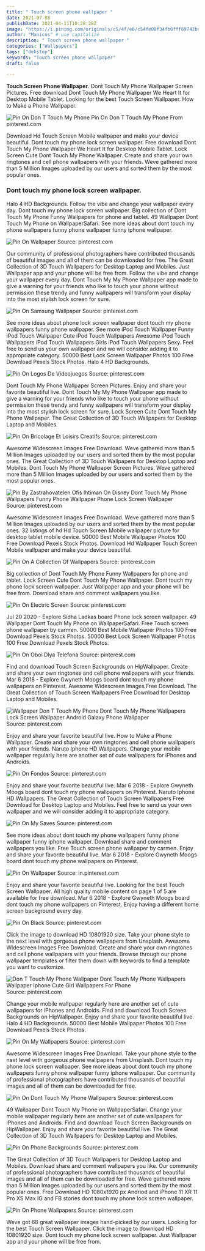```yaml
---
title: " Touch screen phone wallpaper "
date: 2021-07-08
publishDate: 2021-04-11T10:28:28Z
image: "https://i.pinimg.com/originals/c5/4f/e0/c54fe08f34fb0fff69742bd05c6f0999.jpg"
author: "Manicus" # use capitalize
description: " Touch screen phone wallpaper "
categories: ["Wallpapers"]
tags: ["dekstop"]
keywords: "Touch screen phone wallpaper"
draft: false

---
```



**Touch Screen Phone Wallpaper**. Dont Touch My Phone Wallpaper Screen Pictures. Free download Dont Touch My Phone Wallpaper We Heart It for Desktop Mobile Tablet. Looking for the best Touch Screen Wallpaper. How to Make a Phone Wallpaper.

![Pin On Don T Touch My Phone](https://i.pinimg.com/originals/e0/7f/65/e07f652871c931f58769e94fa6d16da4.jpg "Pin On Don T Touch My Phone")
Pin On Don T Touch My Phone From pinterest.com


Download Hd Touch Screen Mobile wallpaper and make your device beautiful. Dont touch my phone lock screen wallpaper. Free download Dont Touch My Phone Wallpaper We Heart It for Desktop Mobile Tablet. Lock Screen Cute Dont Touch My Phone Wallpaper. Create and share your own ringtones and cell phone wallpapers with your friends. Weve gathered more than 5 Million Images uploaded by our users and sorted them by the most popular ones.

### Dont touch my phone lock screen wallpaper.

Halo 4 HD Backgrounds. Follow the vibe and change your wallpaper every day. Dont touch my phone lock screen wallpaper. Big collection of Dont Touch My Phone Funny Wallpapers for phone and tablet. 49 Wallpaper Dont Touch My Phone on WallpaperSafari. See more ideas about dont touch my phone wallpapers funny phone wallpaper funny iphone wallpaper.


![Pin On Wallpaper](https://i.pinimg.com/736x/43/76/dc/4376dc1e98b5dc87eb168e6111ad76cc.jpg "Pin On Wallpaper")
Source: pinterest.com

Our community of professional photographers have contributed thousands of beautiful images and all of them can be downloaded for free. The Great Collection of 3D Touch Wallpapers for Desktop Laptop and Mobiles. Just Wallpaper app and your phone will be free from. Follow the vibe and change your wallpaper every day. Dont Touch My My Phone Wallpaper app made to give a warning for your friends who like to touch your phone without permission these trendy and funny wallpapers will transform your display into the most stylish lock screen for sure.

![Pin On Samsung Wallpaper](https://i.pinimg.com/736x/af/da/72/afda72d8bc2896f651d029b4d2b7df63.jpg "Pin On Samsung Wallpaper")
Source: pinterest.com

See more ideas about phone lock screen wallpaper dont touch my phone wallpapers funny phone wallpaper. See more iPod Touch Wallpaper Funny iPod Touch Wallpaper Cute iPod Touch Wallpapers Awesome iPod Touch Wallpapers iPod Touch Wallpapers Girls iPod Touch Wallpapers Sexy. Feel free to send us your own wallpaper and we will consider adding it to appropriate category. 50000 Best Lock Screen Wallpaper Photos 100 Free Download Pexels Stock Photos. Halo 4 HD Backgrounds.

![Pin On Logos De Videojuegos](https://i.pinimg.com/564x/08/ac/98/08ac9857a0df960b525cb89cc475f705.jpg "Pin On Logos De Videojuegos")
Source: pinterest.com

Dont Touch My Phone Wallpaper Screen Pictures. Enjoy and share your favorite beautiful live. Dont Touch My My Phone Wallpaper app made to give a warning for your friends who like to touch your phone without permission these trendy and funny wallpapers will transform your display into the most stylish lock screen for sure. Lock Screen Cute Dont Touch My Phone Wallpaper. The Great Collection of 3D Touch Wallpapers for Desktop Laptop and Mobiles.

![Pin On Bricolage Et Loisirs Creatifs](https://i.pinimg.com/564x/15/b9/2f/15b92fb7916f67445ea72bc03c9ecf55.jpg "Pin On Bricolage Et Loisirs Creatifs")
Source: pinterest.com

Awesome Widescreen Images Free Download. Weve gathered more than 5 Million Images uploaded by our users and sorted them by the most popular ones. The Great Collection of 3D Touch Wallpapers for Desktop Laptop and Mobiles. Dont Touch My Phone Wallpaper Screen Pictures. Weve gathered more than 5 Million Images uploaded by our users and sorted them by the most popular ones.

![Pin By Zastrahovatelen Ofis Ihtiman On Disney Dont Touch My Phone Wallpapers Funny Phone Wallpaper Phone Lock Screen Wallpaper](https://i.pinimg.com/564x/8d/58/2d/8d582d42404195b83e19a6051f9da940.jpg "Pin By Zastrahovatelen Ofis Ihtiman On Disney Dont Touch My Phone Wallpapers Funny Phone Wallpaper Phone Lock Screen Wallpaper")
Source: pinterest.com

Awesome Widescreen Images Free Download. Weve gathered more than 5 Million Images uploaded by our users and sorted them by the most popular ones. 32 listings of hd Hd Touch Screen Mobile wallpaper picture for desktop tablet mobile device. 50000 Best Mobile Wallpaper Photos 100 Free Download Pexels Stock Photos. Download Hd Wallpaper Touch Screen Mobile wallpaper and make your device beautiful.

![Pin On A Collection Of Wallpapers](https://i.pinimg.com/736x/28/68/40/286840d05fba5680209376c839334a96.jpg "Pin On A Collection Of Wallpapers")
Source: pinterest.com

Big collection of Dont Touch My Phone Funny Wallpapers for phone and tablet. Lock Screen Cute Dont Touch My Phone Wallpaper. Dont touch my phone lock screen wallpaper. Just Wallpaper app and your phone will be free from. Download share and comment wallpapers you like.

![Pin On Electric Screen](https://i.pinimg.com/originals/f2/fb/c3/f2fbc3b38bb3fab7c955d043cb0fa456.png "Pin On Electric Screen")
Source: pinterest.com

Jul 20 2020 - Explore Sidha Ladkas board Phone lock screen wallpaper. 49 Wallpaper Dont Touch My Phone on WallpaperSafari. Free Touch screen phone wallpaper by carmen. 50000 Best Mobile Wallpaper Photos 100 Free Download Pexels Stock Photos. 50000 Best Lock Screen Wallpaper Photos 100 Free Download Pexels Stock Photos.

![Pin On Oboi Dlya Telefona](https://i.pinimg.com/474x/18/ff/d3/18ffd3e8ef0ac3c791081f2aa7ecf7d9.jpg "Pin On Oboi Dlya Telefona")
Source: pinterest.com

Find and download Touch Screen Backgrounds on HipWallpaper. Create and share your own ringtones and cell phone wallpapers with your friends. Mar 6 2018 - Explore Gwyneth Moogs board dont touch my phone wallpapers on Pinterest. Awesome Widescreen Images Free Download. The Great Collection of Touch Screen Wallpapers Free Download for Desktop Laptop and Mobiles.

![Wallpaper Don T Touch My Phone Dont Touch My Phone Wallpapers Lock Screen Wallpaper Android Galaxy Phone Wallpaper](https://i.pinimg.com/originals/3c/29/30/3c293047a9f89ad212d8a08fd3bd5776.png "Wallpaper Don T Touch My Phone Dont Touch My Phone Wallpapers Lock Screen Wallpaper Android Galaxy Phone Wallpaper")
Source: pinterest.com

Enjoy and share your favorite beautiful live. How to Make a Phone Wallpaper. Create and share your own ringtones and cell phone wallpapers with your friends. Naruto Iphone HD Wallpapers. Change your mobile wallpaper regularly here are another set of cute wallpapers for iPhones and Androids.

![Pin On Fondos](https://i.pinimg.com/originals/69/e8/be/69e8be24cfc3c61fe292750129489f46.png "Pin On Fondos")
Source: pinterest.com

Enjoy and share your favorite beautiful live. Mar 6 2018 - Explore Gwyneth Moogs board dont touch my phone wallpapers on Pinterest. Naruto Iphone HD Wallpapers. The Great Collection of Touch Screen Wallpapers Free Download for Desktop Laptop and Mobiles. Feel free to send us your own wallpaper and we will consider adding it to appropriate category.

![Pin On My Saves](https://i.pinimg.com/originals/bf/d2/58/bfd2581be2fbe0546433495b79ae2d15.jpg "Pin On My Saves")
Source: pinterest.com

See more ideas about dont touch my phone wallpapers funny phone wallpaper funny iphone wallpaper. Download share and comment wallpapers you like. Free Touch screen phone wallpaper by carmen. Enjoy and share your favorite beautiful live. Mar 6 2018 - Explore Gwyneth Moogs board dont touch my phone wallpapers on Pinterest.

![Pin On Wallpaper](https://i.pinimg.com/736x/b2/60/07/b260078e473833f54537b3c810b03a51.jpg "Pin On Wallpaper")
Source: in.pinterest.com

Enjoy and share your favorite beautiful live. Looking for the best Touch Screen Wallpaper. All high quality mobile content on page 1 of 5 are available for free download. Mar 6 2018 - Explore Gwyneth Moogs board dont touch my phone wallpapers on Pinterest. Enjoy having a different home screen background every day.

![Pin On Black](https://i.pinimg.com/originals/d9/6f/ab/d96fabc58febdcac08e85a8851a872b1.jpg "Pin On Black")
Source: pinterest.com

Click the image to download HD 10801920 size. Take your phone style to the next level with gorgeous phone wallpapers from Unsplash. Awesome Widescreen Images Free Download. Create and share your own ringtones and cell phone wallpapers with your friends. Browse through our phone wallpaper templates or filter them down with keywords to find a template you want to customize.

![Don T Touch My Phone Wallpaper Dont Touch My Phone Wallpapers Wallpaper Iphone Cute Girl Wallpapers For Phone](https://i.pinimg.com/originals/c5/8c/36/c58c3686c83b258fed092eb02c01a71b.jpg "Don T Touch My Phone Wallpaper Dont Touch My Phone Wallpapers Wallpaper Iphone Cute Girl Wallpapers For Phone")
Source: pinterest.com

Change your mobile wallpaper regularly here are another set of cute wallpapers for iPhones and Androids. Find and download Touch Screen Backgrounds on HipWallpaper. Enjoy and share your favorite beautiful live. Halo 4 HD Backgrounds. 50000 Best Mobile Wallpaper Photos 100 Free Download Pexels Stock Photos.

![Pin On My Wallpapers](https://i.pinimg.com/originals/5b/34/f0/5b34f04a1bdd7db89bc0098ff047c958.jpg "Pin On My Wallpapers")
Source: pinterest.com

Awesome Widescreen Images Free Download. Take your phone style to the next level with gorgeous phone wallpapers from Unsplash. Dont touch my phone lock screen wallpaper. See more ideas about dont touch my phone wallpapers funny phone wallpaper funny iphone wallpaper. Our community of professional photographers have contributed thousands of beautiful images and all of them can be downloaded for free.

![Pin On Dont Touch My Phone Wallpapers](https://i.pinimg.com/236x/0b/32/19/0b321988983a19b122fcb57de04f797c.jpg "Pin On Dont Touch My Phone Wallpapers")
Source: pinterest.com

49 Wallpaper Dont Touch My Phone on WallpaperSafari. Change your mobile wallpaper regularly here are another set of cute wallpapers for iPhones and Androids. Find and download Touch Screen Backgrounds on HipWallpaper. Enjoy and share your favorite beautiful live. The Great Collection of 3D Touch Wallpapers for Desktop Laptop and Mobiles.

![Pin On Phone Backgrounds](https://i.pinimg.com/originals/fb/f9/d6/fbf9d62f9b33948d9b31701a5df2420b.jpg "Pin On Phone Backgrounds")
Source: pinterest.com

The Great Collection of 3D Touch Wallpapers for Desktop Laptop and Mobiles. Download share and comment wallpapers you like. Our community of professional photographers have contributed thousands of beautiful images and all of them can be downloaded for free. Weve gathered more than 5 Million Images uploaded by our users and sorted them by the most popular ones. Free Download HD 1080x1920 px Andriod and iPhone 11 XR 11 Pro XS Max IG and FB stories dont touch my phone lock screen wallpaper.

![Pin On Phone Wallpapers](https://i.pinimg.com/originals/c5/4f/e0/c54fe08f34fb0fff69742bd05c6f0999.jpg "Pin On Phone Wallpapers")
Source: pinterest.com

Weve got 68 great wallpaper images hand-picked by our users. Looking for the best Touch Screen Wallpaper. Click the image to download HD 10801920 size. Dont touch my phone lock screen wallpaper. Just Wallpaper app and your phone will be free from.

